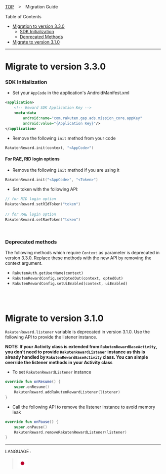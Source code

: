 [TOP](../../README.md#top)　>　Migration Guide

Table of Contents
* [Migration to version 3.3.0](#migrate-to-version-330)
    * [SDK Initialization](#sdk-initialization)
    * [Deprecated Methods](#deprecated-methods)
* [Migrate to version 3.1.0](#migrate-to-version-310)
---
# Migrate to version 3.3.0
### SDK Initialization
* Set your `AppCode` in the application's AndroidManifest.xml
```xml
<application>
    <!-- Reward SDK Application Key -->
    <meta-data
        android:name="com.rakuten.gap.ads.mission_core.appKey"
        android:value="{Application Key}"/>
</application>
```
* Remove the following `init` method from your code
```kotlin
RakutenReward.init(context, "<AppCode>")
```

#### For RAE, RID login options
* Remove the following `init` method if you are using it
```kotlin
RakutenReward.init("<AppCode>", "<Token>")
```
* Set token with the following API:
```kotlin
// for RID login option
RakutenReward.setRIdToken("token")

// for RAE login option
RakutenReward.setRaeToken("token")
```
<br/>

### Deprecated methods
The following methods which require `Context` as parameter is deprecated in version 3.3.0. Replace these methods with the new API by removing the context argument.
* `RakutenAuth.getUserName(context)`
* `RakutenRewardConfig.setOptedOut(context, optedOut)`
* `RakutenRewardConfig.setUiEnabled(context, uiEnabled)`

<br/><br/>

# Migrate to version 3.1.0
`RakutenReward.listener` variable is deprecated in version 3.1.0. Use the following API to provide the listener instance.

**NOTE: If your Activity class is extended from `RakutenRewardBaseActivity`, you don't need to provide `RakutenRewardListener` instance as this is already handled by `RakutenRewardBaseActivity` class. You can simple override the listener methods in your Activity class**

* To set `RakutenRewardListener` instance
```kotlin
override fun onResume() {
    super.onResume()
    RakutenReward.addRakutenRewardListener(listener)
}
```

* Call the following API to remove the listener instance to avoid memory leak
```kotlin
override fun onPause() {
    super.onPause()
    RakutenReward.removeRakutenRewardListener(listener)
}
```

---
LANGUAGE :
> [![ja](../lang/ja.png)](../ja/migration/README.md)